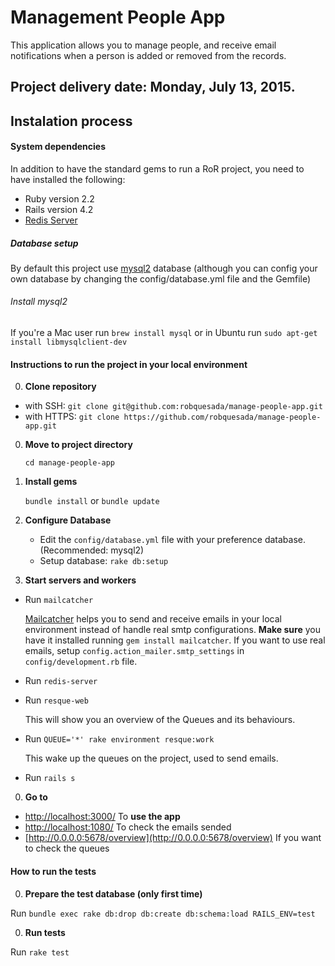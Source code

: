 Management People App
=============

This application allows you to manage people, and receive email notifications when a person is added or removed from the records.

## Project delivery date: Monday, July 13, 2015.

## Instalation process

#### System dependencies
In addition to have the standard gems to run a RoR project, you need to have installed the following:

* Ruby version 2.2
* Rails version 4.2
* [Redis Server](http://redis.io/topics/quickstart)

##### Database setup

By default this project use [mysql2](https://github.com/brianmario/mysql2) database (although you can config your own database by changing the config/database.yml file and the Gemfile)

###### Install mysql2
If you're a Mac user run  `brew install mysql` or in Ubuntu run  `sudo apt-get install libmysqlclient-dev`

#### Instructions to run the project in your local environment

0. **Clone repository**
  * with SSH: `git clone git@github.com:robquesada/manage-people-app.git`
  * with HTTPS: `git clone https://github.com/robquesada/manage-people-app.git`

0. **Move to project directory**

    `cd manage-people-app`

0. **Install gems**

    `bundle install` or `bundle update`

0. **Configure Database**
    * Edit the `config/database.yml` file with your preference database. (Recommended: mysql2)
    * Setup database: `rake db:setup`

0. **Start servers and workers**
  * Run `mailcatcher`

    [Mailcatcher](http://mailcatcher.me/) helps you to send and receive emails in your local environment instead of handle real smtp configurations. **Make sure** you have it installed running `gem install mailcatcher`.
    If you want to use real emails, setup `config.action_mailer.smtp_settings` in `config/development.rb` file.

  * Run `redis-server`

  * Run `resque-web`

    This will show you an overview of the Queues and its behaviours.
  
  * Run `QUEUE='*' rake environment resque:work`

    This wake up the queues on the project, used to send emails.
  
  * Run `rails s`

0. **Go to**

  * [http://localhost:3000/](http://localhost:3000) To **use the app**
  * [http://localhost:1080/](http://localhost:1080) To check the emails sended
  * [http://0.0.0.0:5678/overview](http://0.0.0.0:5678/overview) If you want to check the queues

#### How to run the tests

0. **Prepare the test database (only first time)**

  Run `bundle exec rake db:drop db:create db:schema:load RAILS_ENV=test`

0. **Run tests**

  Run `rake test`
